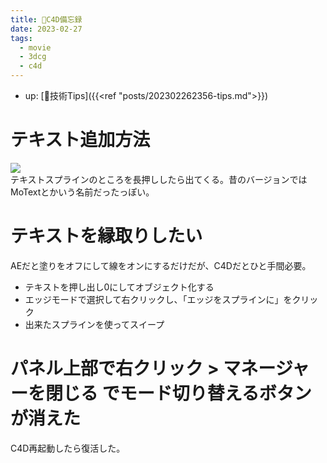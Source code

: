 ```yaml
---
title: 📝C4D備忘録
date: 2023-02-27
tags:
  - movie
  - 3dcg
  - c4d
---
```


- up: [📝技術Tips]({{<ref "posts/202302262356-tips.md">}})

# テキスト追加方法
![](https://www.alinco.shop/wp-content/uploads/2023/02/スクリーンショット-2023-02-27-090231.png)  
テキストスプラインのところを長押ししたら出てくる。昔のバージョンではMoTextとかいう名前だったっぽい。

# テキストを縁取りしたい
AEだと塗りをオフにして線をオンにするだけだが、C4Dだとひと手間必要。  
- テキストを押し出し0にしてオブジェクト化する
- エッジモードで選択して右クリックし、「エッジをスプラインに」をクリック
- 出来たスプラインを使ってスイープ

# パネル上部で右クリック > マネージャーを閉じる でモード切り替えるボタンが消えた
C4D再起動したら復活した。